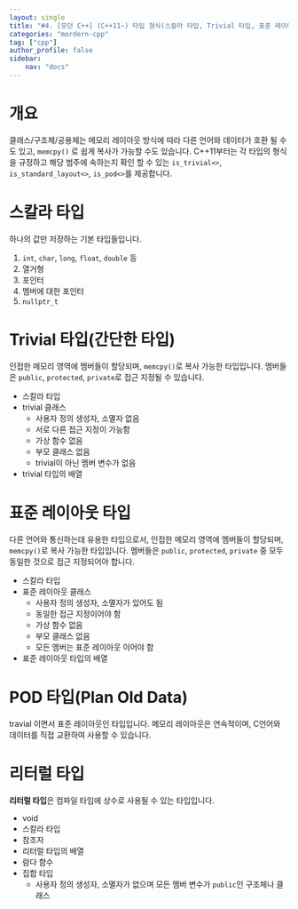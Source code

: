 ```yaml
---
layout: single
title: "#4. [모던 C++] (C++11~) 타입 형식(스칼라 타입, Trivial 타입, 표준 레이아웃 타입, POD 타입, 리터럴 타입)"
categories: "mordern-cpp"
tag: ["cpp"]
author_profile: false
sidebar: 
    nav: "docs"
---
```


# 개요

클래스/구조체/공용체는 메모리 레이아웃 방식에 따라 다른 언어와 데이터가 호환 될 수도 있고, `memcpy()` 로 쉽게 복사가 가능할 수도 있습니다. C++11부터는 각 타입의 형식을 규정하고 해당 범주에 속하는지 확인 할 수 있는 `is_trivial<>`, `is_standard_layout<>`, `is_pod<>`를 제공합니다.

# 스칼라 타입

하나의 값만 저장하는 기본 타입들입니다.

1. `int`, `char`, `long`, `float`, `double` 등
2. 열거형
3. 포인터
4. 멤버에 대한 포인터
5. `nullptr_t`

# Trivial 타입(간단한 타입)

인접한 메모리 영역에 멤버들이 할당되며, `memcpy()`로 복사 가능한 타입입니다. 멤버들은 `public`, `protected`, `private`로 접근 지정될 수 있습니다.

* 스칼라 타입
* trivial 클래스
   * 사용자 정의 생성자, 소멸자 없음
   * 서로 다른 접근 지정이 가능함
   * 가상 함수 없음
   * 부모 클래스 없음
   * trivial이 아닌 멤버 변수가 없음
* trivial 타입의 배열

# 표준 레이아웃 타입

다른 언어와 통신하는데 유용한 타입으로서, 인접한 메모리 영역에 멤버들이 할당되며, `memcpy()`로 복사 가능한 타입입니다. 멤버들은 `public`, `protected`, `private` 중 모두 동일한 것으로 접근 지정되어야 합니다.

* 스칼라 타입
* 표준 레이아웃 클래스
  * 사용자 정의 생성자, 소멸자가 있어도 됨
  * 동일한 접근 지정이어야 함
  * 가상 함수 없음
  * 부모 클래스 없음
  * 모든 멤버는 표준 레이아웃 이어야 함
* 표준 레이아웃 타입의 배열

# POD 타입(Plan Old Data)

travial 이면서 표준 레이아웃인 타입입니다. 메모리 레이아웃은 연속적이며, C언어와 데이터를 직접 교환하여 사용할 수 있습니다.

# 리터럴 타입

**리터럴 타입**은 컴파일 타임에 상수로 사용될 수 있는 타입입니다.

* void
* 스칼라 타입
* 참조자
* 리터럴 타입의 배열
* 람다 함수
* 집합 타입
  * 사용자 정의 생성자, 소멸자가 없으며 모든 멤버 변수가 `public`인 구조체나 클래스
